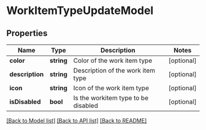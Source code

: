 # WorkItemTypeUpdateModel

## Properties
Name | Type | Description | Notes
------------ | ------------- | ------------- | -------------
**color** | **string** | Color of the work item type | [optional] 
**description** | **string** | Description of the work item type | [optional] 
**icon** | **string** | Icon of the work item type | [optional] 
**isDisabled** | **bool** | Is the workitem type to be disabled | [optional] 

[[Back to Model list]](../README.md#documentation-for-models) [[Back to API list]](../README.md#documentation-for-api-endpoints) [[Back to README]](../README.md)


